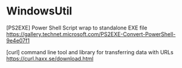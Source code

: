 # WindowsUtil
[PS2EXE] Power Shell Script wrap to standalone EXE file
https://gallery.technet.microsoft.com/PS2EXE-Convert-PowerShell-9e4e07f1

[curl] command line tool and library for transferring data with URLs
https://curl.haxx.se/download.html
